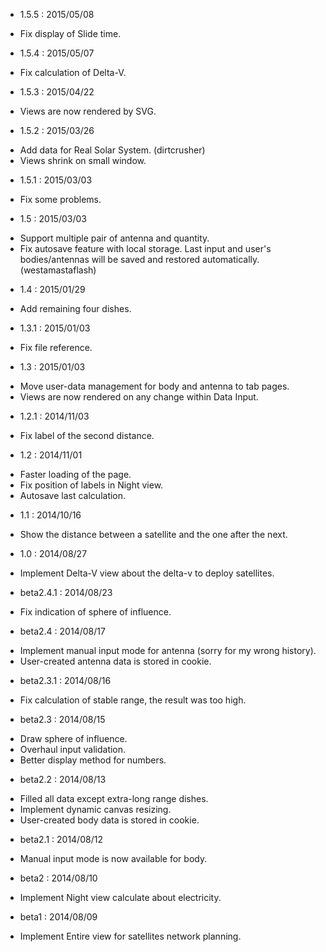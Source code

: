 - 1.5.5 : 2015/05/08
 * Fix display of Slide time.

- 1.5.4 : 2015/05/07
 * Fix calculation of Delta-V.

- 1.5.3 : 2015/04/22
 * Views are now rendered by SVG.

- 1.5.2 : 2015/03/26
 * Add data for Real Solar System. (dirtcrusher)
 * Views shrink on small window.

- 1.5.1 : 2015/03/03
 * Fix some problems.

- 1.5 : 2015/03/03
 * Support multiple pair of antenna and quantity.
 * Fix autosave feature with local storage. Last input and user's bodies/antennas will be saved and restored automatically. (westamastaflash)

- 1.4 : 2015/01/29
 * Add remaining four dishes.

- 1.3.1 : 2015/01/03
 * Fix file reference.

- 1.3 : 2015/01/03
 * Move user-data management for body and antenna to tab pages.
 * Views are now rendered on any change within Data Input.

- 1.2.1 : 2014/11/03
 * Fix label of the second distance.

- 1.2 : 2014/11/01
 * Faster loading of the page.
 * Fix position of labels in Night view.
 * Autosave last calculation.

- 1.1 : 2014/10/16
 * Show the distance between a satellite and the one after the next.

- 1.0 : 2014/08/27
 * Implement Delta-V view about the delta-v to deploy satellites.

- beta2.4.1 : 2014/08/23
 * Fix indication of sphere of influence.

- beta2.4 : 2014/08/17
 * Implement manual input mode for antenna (sorry for my wrong history).  
 * User-created antenna data is stored in cookie.

- beta2.3.1 : 2014/08/16
 * Fix calculation of stable range, the result was too high.

- beta2.3 : 2014/08/15
 * Draw sphere of influence.  
 * Overhaul input validation.  
 * Better display method for numbers.

- beta2.2 : 2014/08/13
 * Filled all data except extra-long range dishes.  
 * Implement dynamic canvas resizing.  
 * User-created body data is stored in cookie.

- beta2.1 : 2014/08/12
 * Manual input mode is now available for body.

- beta2 : 2014/08/10
 * Implement Night view calculate about electricity.
  
- beta1 : 2014/08/09
 * Implement Entire view for satellites network planning.
